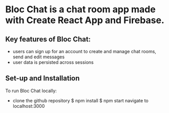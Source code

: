 # Bloc Chat is a chat room app made with Create React App and Firebase.

## Key features of Bloc Chat:
- users can sign up for an account to create and manage chat rooms, send and edit messages
- user data is persisted across sessions


## Set-up and Installation
To run Bloc Chat locally:
- clone the github repository
$ npm install
$ npm start
navigate to localhost:3000
